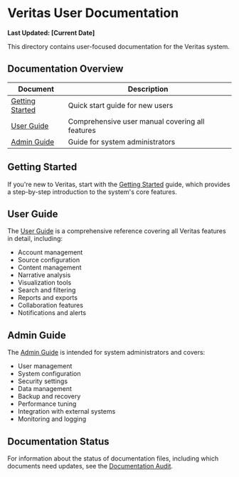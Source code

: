 # Veritas User Documentation

**Last Updated: [Current Date]**

This directory contains user-focused documentation for the Veritas system.

## Documentation Overview

| Document | Description |
|----------|-------------|
| [Getting Started](./getting-started.md) | Quick start guide for new users |
| [User Guide](./user-guide.md) | Comprehensive user manual covering all features |
| [Admin Guide](./admin-guide.md) | Guide for system administrators |

## Getting Started

If you're new to Veritas, start with the [Getting Started](./getting-started.md) guide, which provides a step-by-step introduction to the system's core features.

## User Guide

The [User Guide](./user-guide.md) is a comprehensive reference covering all Veritas features in detail, including:

- Account management
- Source configuration
- Content management
- Narrative analysis
- Visualization tools
- Search and filtering
- Reports and exports
- Collaboration features
- Notifications and alerts

## Admin Guide

The [Admin Guide](./admin-guide.md) is intended for system administrators and covers:

- User management
- System configuration
- Security settings
- Data management
- Backup and recovery
- Performance tuning
- Integration with external systems
- Monitoring and logging

## Documentation Status

For information about the status of documentation files, including which documents need updates, see the [Documentation Audit](../documentation-audit.md). 